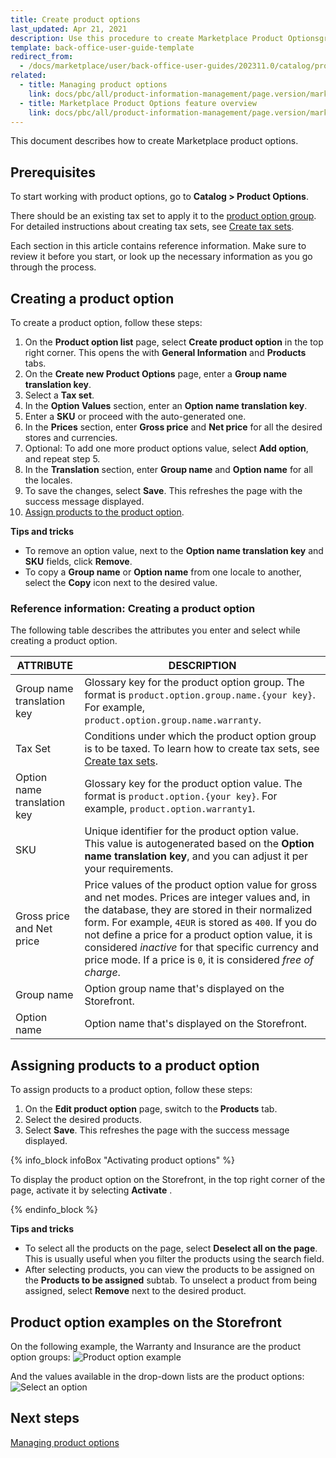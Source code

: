 ```yaml
---
title: Create product options
last_updated: Apr 21, 2021
description: Use this procedure to create Marketplace Product Optionsgroups and values in the Back Office.
template: back-office-user-guide-template
redirect_from:
  - /docs/marketplace/user/back-office-user-guides/202311.0/catalog/product-options/creating-product-options.html
related:
  - title: Managing product options
    link: docs/pbc/all/product-information-management/page.version/marketplace/manage-in-the-back-office/product-options/manage-product-options.html
  - title: Marketplace Product Options feature overview
    link: docs/pbc/all/product-information-management/page.version/marketplace/marketplace-product-options-feature-overview.html
---
```


This document describes how to create Marketplace product options.

## Prerequisites

To start working with product options, go to **Catalog&nbsp;<span aria-label="and then">></span> Product Options**.

There should be an existing tax set to apply it to the [product option group](/docs/pbc/all/product-information-management/{{page.version}}/marketplace/marketplace-product-options-feature-overview.html). For detailed instructions about creating tax sets, see [Create tax sets](/docs/pbc/all/tax-management/{{page.version}}/base-shop/manage-in-the-back-office/create-tax-sets.html).

Each section in this article contains reference information. Make sure to review it before you start, or look up the necessary information as you go through the process.

## Creating a product option

To create a product option, follow these steps:

1. On the **Product option list** page, select **Create product option** in the top right corner.
    This opens the  with **General Information** and **Products** tabs.
2. On the **Create new Product Options** page, enter a **Group name translation key**.
3. Select a **Tax set**.
4. In the **Option Values** section, enter an **Option name translation key**.
5. Enter a **SKU** or proceed with the auto-generated one.
6. In the **Prices** section, enter **Gross price** and **Net price** for all the desired stores and currencies.
7. Optional: To add one more product options value, select **Add option**, and repeat step 5.
8. In the **Translation** section, enter **Group name** and **Option name** for all the locales.
9. To save the changes, select **Save**.
    This refreshes the page with the success message displayed.
10. [Assign products to the product option](#assigning-products-to-a-product-option).  

**Tips and tricks**
* To remove an option value, next to the **Option name translation key** and **SKU** fields, click **Remove**.
* To copy a **Group name** or **Option name** from one locale to another, select the **Copy** icon next to the desired value.

### Reference information: Creating a product option

The following table describes the attributes you enter and select while creating a product option.

| ATTRIBUTE | DESCRIPTION |
| --- | --- |
| Group name translation key | Glossary key for the product option group. The format is `product.option.group.name.{your key}`. For example, `product.option.group.name.warranty`. |
| Tax Set | Conditions under which the product option group is to be taxed. To learn how to create tax sets, see [Create tax sets](/docs/pbc/all/tax-management/{{page.version}}/base-shop/manage-in-the-back-office/create-tax-sets.html). |
| Option name translation key | Glossary key for the product option value. The format is `product.option.{your key}`. For example, `product.option.warranty1`. |
| SKU | Unique identifier for the product option value. This value is autogenerated based on the **Option name translation key**, and you can adjust it per your requirements.|
| Gross price and Net price | Price values of the product option value for gross and net modes. Prices are integer values and, in the database, they are stored in their normalized form. For example, `4EUR` is stored as `400`. If you do not define a price for a product option value, it is considered *inactive* for that specific currency and price mode. If a price is `0`, it is considered *free of charge*.|
| Group name | Option group name that's displayed on the Storefront. |
| Option name | Option name that's displayed on the Storefront. |


## Assigning products to a product option

To assign products to a product option, follow these steps:
1. On the **Edit product option** page, switch to the **Products** tab.
2. Select the desired products.
3. Select **Save**.
    This refreshes the page with the success message displayed.

<a name=activating-a-product-option></a>

{% info_block infoBox "Activating product options" %}

To display the product option on the Storefront, in the top right corner of the page, activate it by selecting **Activate** .

{% endinfo_block %}     

**Tips and tricks**

* To select all the products on the page, select **Deselect all on the page**. This is usually useful when you filter the products using the search field.
* After selecting products, you can view the products to be assigned on the **Products to be assigned** subtab. To unselect a product from being assigned, select **Remove** next to the desired product.

## Product option examples on the Storefront

On the following example, the Warranty and Insurance are the product option groups:
![Product option example](https://spryker.s3.eu-central-1.amazonaws.com/docs/User+Guides/Back+Office+User+Guides/Products/Products/Product+Options/Product+Options%3A+Reference+Information/product-option-example.png)

And the values available in the drop-down lists are the product options:
![Select an option](https://spryker.s3.eu-central-1.amazonaws.com/docs/User+Guides/Back+Office+User+Guides/Products/Products/Product+Options/Product+Options%3A+Reference+Information/select-option-drop-down.png)

## Next steps

[Managing product options](/docs/pbc/all/product-information-management/{{page.version}}/marketplace/manage-in-the-back-office/product-options/create-product-options.html)

